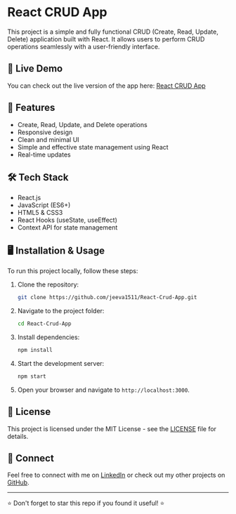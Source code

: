 
# React CRUD App

This project is a simple and fully functional CRUD (Create, Read, Update, Delete) application built with React. It allows users to perform CRUD operations seamlessly with a user-friendly interface.

## 🚀 Live Demo

You can check out the live version of the app here: [React CRUD App](https://react-my-crudapp.netlify.app)

## 📂 Features

- Create, Read, Update, and Delete operations
- Responsive design
- Clean and minimal UI
- Simple and effective state management using React
- Real-time updates

## 🛠️ Tech Stack

- React.js
- JavaScript (ES6+)
- HTML5 & CSS3
- React Hooks (useState, useEffect)
- Context API for state management

## 🖥️ Installation & Usage

To run this project locally, follow these steps:

1. Clone the repository:
   ```bash
   git clone https://github.com/jeeva1511/React-Crud-App.git
   ```
2. Navigate to the project folder:
   ```bash
   cd React-Crud-App
   ```
3. Install dependencies:
   ```bash
   npm install
   ```
4. Start the development server:
   ```bash
   npm start
   ```
5. Open your browser and navigate to `http://localhost:3000`.

## 📄 License

This project is licensed under the MIT License - see the [LICENSE](LICENSE) file for details.

## 🙌 Connect

Feel free to connect with me on [LinkedIn](https://www.linkedin.com/in/jeeva1511) or check out my other projects on [GitHub](https://github.com/jeeva1511).

---

⭐ Don't forget to star this repo if you found it useful! ⭐

